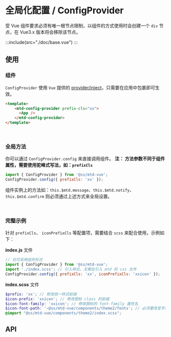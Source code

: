# 全局化配置 / ConfigProvider

<div class="doc-warning">
受 Vue 组件要求必须有唯一根节点限制，以组件的方式使用时会创建一个 <code>div</code> 节点，在 Vue3.x 版本将会移除该节点。
</div>

:::include(src="./doc/base.vue")
:::

## 使用
### 组件
`ConfigProvider` 使用 `Vue` 提供的 [provider/inject](https://cn.vuejs.org/v2/api/#provide-inject)，只需要在应用中包裹即可生效。
```html
<template>
    <mtd-config-provider prefix-cls="xx">
      <App />
    </mtd-config-provider>
</template>
```
<br>

### 全局方法
你可以通过 `ConfigProvider.config` 来直接调用组件。
**注： 方法参数不同于组件属性，需要使用驼峰式写法，如：`prefixCls`**
```js
import { ConfigProvider } from '@ss/mtd-vue';
ConfigProvider.config({ prefixCls: 'xx' });
```
组件实例上的方法如：`this.$mtd.message`、`this.$mtd.notify`、`this.$mtd.confirm` 则必须通过上述方式来全局设置。

<br>

### 完整示例
针对 `prefixCls`、 `iconPrefixCls` 等配置项，需要结合 `scss` 来配合使用，示例如下：

**index.js** 文件
```js
// 也可采用组件形式
import { ConfigProvider } from '@ss/mtd-vue';
import './index.scss'; // 引入样式，无需在引入 mtd 的 css 文件
ConfigProvider.config({ prefixCls: 'xx', iconPrefixCls: 'xxicon' });
```
**index.scss** 文件
```scss
$prefix: 'xx'; // 修改统一样式前缀
$icon-prefix: 'xxicon'; // 修改图标 class 的前缀
$icon-font-family: 'xxicon'; // 修改图标的 font-family 属性名
$icon-font-path: '~@ss/mtd-vue/components/theme2/fonts'; // 必须要改变字体路径
@import "@ss/mtd-vue/components/theme2/index.scss";
```
## API
<api-doc :doc="require('./api.json')"></api-doc>
